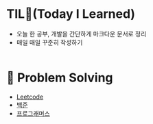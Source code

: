 # TIL🤣(Today I Learned)

- 오늘 한 공부, 개발을 간단하게 마크다운 문서로 정리
- 매일 매일 꾸준히 작성하기  
  <br />

# 📌 Problem Solving

- [Leetcode](https://github.com/pjaehyun/TIL/tree/main/PS/leetcode)
- [백준](https://github.com/pjaehyun/TIL/tree/main/PS/backjoon)
- [프로그래머스](https://github.com/pjaehyun/TIL/tree/main/PS/programmers)
